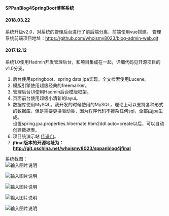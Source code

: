  **SPPanBlog4SpringBoot博客系统** 
 
#### 2018.03.22

系统升级v2.0，对系统的管理后台进行了前后端分离，前端使用vue搭建。
管理系统前端项目地址：https://github.com/whoismy8023/blog-admin-web.git


#### 2017.12.12

系统1.0使用Hadmin开发管理后台，和项目集成在一起，详细代码见开源项目的v1.0分支。


1. 后台使用springboot、spring data jpa实现。全文检索使用Lucene。
2. 模版引擎使用超级经典的freemarker。
3. 管理后台UI使用Hadmin后台模版框架。
4. 页面前台使用超级小清新的layui。
5. 数据库使用MySQL。我开发的时候使用的MySQL，理论上可以支持各种形式的数据库，但是需要更换驱动类，因为程序代码不掺杂任何sql，全部由jpa生成。  
设置spring.jpa.properties.hibernate.hbm2ddl.auto=create以后，可以自动创建数据表。
6. 项目统演示站 [传送门](http://www.whoismy8023.com/SPPanBlog4SpringBoot)。
7. **jfinal版本的开源地址为：http://git.oschina.net/whoismy8023/sppanblog4jfinal**

系统截图：  
![输入图片说明](http://git.oschina.net/uploads/images/2017/0411/205539_eee2b847_559378.png "在这里输入图片标题")

![输入图片说明](http://git.oschina.net/uploads/images/2017/0411/205603_bfca9484_559378.png "在这里输入图片标题")

![输入图片说明](http://git.oschina.net/uploads/images/2017/0411/205601_8719a026_559378.png "在这里输入图片标题")

![输入图片说明](http://git.oschina.net/uploads/images/2017/0411/205645_8a1b3a5b_559378.png "在这里输入图片标题")

![输入图片说明](http://git.oschina.net/uploads/images/2017/0411/205708_8f5db6e3_559378.png "在这里输入图片标题")
